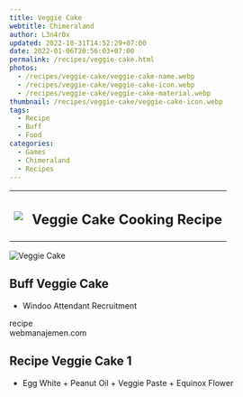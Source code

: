 ```yaml
---
title: Veggie Cake
webtitle: Chimeraland
author: L3n4r0x
updated: 2022-10-31T14:52:29+07:00
date: 2022-01-06T20:56:03+07:00
permalink: /recipes/veggie-cake.html
photos:
  - /recipes/veggie-cake/veggie-cake-name.webp
  - /recipes/veggie-cake/veggie-cake-icon.webp
  - /recipes/veggie-cake/veggie-cake-material.webp
thumbnail: /recipes/veggie-cake/veggie-cake-icon.webp
tags:
  - Recipe
  - Buff
  - Food
categories:
  - Games
  - Chimeraland
  - Recipes
---
```


<section id="bootstrap-wrapper"><link rel="stylesheet" href="https://cdn.statically.io/gh/dimaslanjaka/Web-Manajemen/40ac3225/css/bootstrap-4.5-wrapper.css"/><div class="row mb-2"><div class="col-md-12 mb-2"><table class="table" id="post-info"><tbody><tr><td><img class="d-inline-block me-2" src="/chimeraland/recipes/veggie-cake/veggie-cake-icon.webp" width="auto" height="auto"/></td><td><h1 class="fs-5">Veggie Cake Cooking Recipe</h1></td></tr></tbody></table></div></div><div class="card mb-2"><div class="row g-0"><div class="col-sm-4 position-relative mb-2"><img src="/chimeraland/recipes/veggie-cake/veggie-cake-material.webp" class="card-img fit-cover w-100 h-100" alt="Veggie Cake" data-fancybox="true"/></div><div class="col-sm-8 mb-2"><div class="card-body"><h2 class="card-title fs-5">Buff Veggie Cake</h2><div class="card-text"><ul><li>Windoo Attendant Recruitment</li></ul></div><span class="badge rounded-pill bg-dark">recipe</span></div><div class="card-footer text-end text-muted">webmanajemen.com</div></div></div></div><div class="row mb-2"><div class="col-12 col-lg-6 recipe-item mb-2"><div class="card"><div class="card-body"><h2 class="card-title fs-5">Recipe Veggie Cake 1</h2><div class="card-text"><ul><li>Egg White<span> + </span>Peanut Oil<span> + </span>Veggie Paste<span> + </span>Equinox Flower</li></ul></div></div></div></div></div></section>